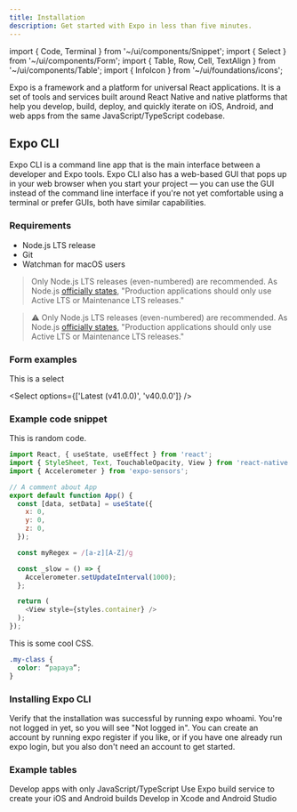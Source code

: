 ```yaml
---
title: Installation
description: Get started with Expo in less than five minutes.
---
```


import { Code, Terminal } from '~/ui/components/Snippet';
import { Select } from '~/ui/components/Form';
import { Table, Row, Cell, TextAlign } from '~/ui/components/Table';
import { InfoIcon } from '~/ui/foundations/icons';

Expo is a framework and a platform for universal React applications. It is a set of tools and services built around React Native and native platforms that help you develop, build, deploy, and quickly iterate on iOS, Android, and web apps from the same JavaScript/TypeScript codebase.

## Expo CLI

Expo CLI is a command line app that is the main interface between a developer and Expo tools. Expo CLI also has a web-based GUI that pops up in your web browser when you start your project — you can use the GUI instead of the command line interface if you're not yet comfortable using a terminal or prefer GUIs, both have similar capabilities.

### Requirements

- Node.js LTS release
- Git
- Watchman for macOS users

> Only Node.js LTS releases (even-numbered) are recommended. As Node.js [officially states](https://nodejs.org/en/about/releases/), "Production applications should only use Active LTS or Maintenance LTS releases."

> ⚠️ Only Node.js LTS releases (even-numbered) are recommended. As Node.js [officially states](https://nodejs.org/en/about/releases/), "Production applications should only use Active LTS or Maintenance LTS releases."

### Form examples

This is a select

<Select
  options={['Latest (v41.0.0)', 'v40.0.0']}
/>

### Example code snippet

This is random code.

```js title=TypeScript
import React, { useState, useEffect } from 'react';
import { StyleSheet, Text, TouchableOpacity, View } from 'react-native';
import { Accelerometer } from 'expo-sensors';

// A comment about App
export default function App() {
  const [data, setData] = useState({
    x: 0,
    y: 0,
    z: 0,
  });

  const myRegex = /[a-z][A-Z]/g

  const _slow = () => {
    Accelerometer.setUpdateInterval(1000);
  };

  return (
    <View style={styles.container} />
  );
});
```

This is some cool CSS.

```css title=CSS
.my-class {
  color: “papaya”;
}
```

### Installing Expo CLI

<!-- <Terminal
  cmd={['# Install the command line tools', '', '$ npm install --global expo-cli', '', '', '# Create a new project', '', '$ expo init my-project']}
  cmdCopy="npm install --global expo-cli"
/> -->

<!-- <Terminal cmd={['$ npm install --global expo-cli']} /> -->

<!-- <Terminal cmd={['# Install the command line tools', '', '$ npm install --global expo-cli']} /> -->

Verify that the installation was successful by running expo whoami. You're not logged in yet, so you will see "Not logged in". You can create an account by running expo register if you like, or if you have one already run expo login, but you also don't need an account to get started.

### Example tables

<Table 
  headers={['Feature', 'Managed workflow', 'Bare workflow']}
  headersAlign={[null, undefined, TextAlign.Center]}
>
  <Row>
    <Cell>Develop apps with only JavaScript/TypeScript</Cell>
    <Cell><InfoIcon color="green" /></Cell>
    <Cell></Cell>
  </Row>
  <Row>
    <Cell>Use Expo build service to create your iOS and Android builds</Cell>
    <Cell><InfoIcon color="green" /></Cell>
    <Cell textAlign={TextAlign.Center}><InfoIcon color="green" /></Cell>
  </Row>
  <Row>
    <Cell>Develop in Xcode and Android Studio</Cell>
    <Cell></Cell>
    <Cell textAlign={TextAlign.Center}><InfoIcon color="green" /></Cell>
  </Row>
</Table>
